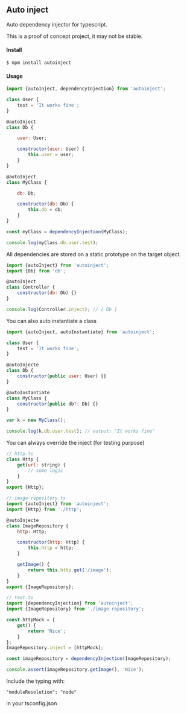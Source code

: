 ## Auto inject

Auto dependency injector for typescript.

This is a proof of concept project, it may not be stable.

#### Install

```
$ npm install autoinject
```

#### Usage
```javascript
import {autoInject, dependencyInjection} from 'autoinject';

class User {
    test = 'It works fine';
}

@autoInject
class Db {

    user: User;

    constructor(user: User) {
        this.user = user;
    }
}

@autoInject
class MyClass {

    db: Db;

    constructor(db: Db) {
        this.db = db;
    }
}

const myClass = dependencyInjection(MyClass);

console.log(myClass.db.user.test);
```

All dependencies are stored on a static prototype on the target object.

```javascript
import {autoInject} from 'autoinject';
import {Db} from 'db';

@autoInject
class Controller {
    constructor(db: Db) {}
}

console.log(Controller.inject); // [ Db ]
```

You can also auto instantiate a class

```javascript
import {autoInject, autoInstantiate} from 'autoinject';

class User {
    test = 'It works fine';
}

@autoInjecte
class Db {
    constructor(public user: User) {}
}

@autoInstantiate
class MyClass {
    constructor(public db?: Db) {}
}

var k = new MyClass();

console.log(k.db.user.test); // output: "It works fine"
```

You can always override the inject (for testing purpose)

```javascript
// http.ts
class Http {
    get(url: string) {
        // some logic
    }
}
export {Http};

// image-repository.ts
import {autoInject} from 'autoinject';
import {Http} from './http';

@autoInjecte
class ImageRepository {
    http: Http;

    constructor(http: Http) {
        this.http = http;
    }

    getImage() {
        return this.http.get('/image');
    }
}
export {ImageRepository};

// test.ts
import {dependencyInjection} from 'autoinject';
import {ImageRepository} from './image-repository';

const httpMock = {
    get() {
        return 'Nice';
    }
};
ImageRepository.inject = [httpMock];

const imageRepository = dependencyInjection(ImageRepository);

console.assert(imageRepository.getImage(), 'Nice');
```

Include the typing with:
```
"moduleResolution": "node"
```
in your tsconfig.json

